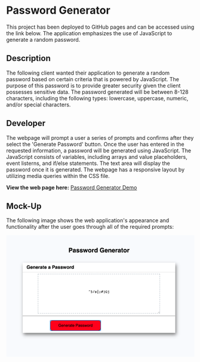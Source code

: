 # Password Generator
This project has been deployed to GitHub pages and can be accessed using the link below.  The application emphasizes the use of JavaScript to generate a random password.

## Description
The following client wanted their application to generate a random password based on certain criteria that is powered by JavaScript.  The purpose of this password is to provide greater security given the client possesses sensitive data.  The password generated will be between 8-128 characters, including the following types: lowercase, uppercase, numeric, and/or special characters.

## Developer
The webpage will prompt a user a series of prompts and confirms after they select the 'Generate Password' button.  Once the user has entered in the requested information, a password will be generated using JavaScript.  The JavaScript consists of variables, including arrays and value placeholders, event listerns, and if/else statements.  The text area will display the password once it is generated.  The webpage has a responsive layout by utilizing media queries within the CSS file.  

**View the web page here:** [Password Generator Demo][demo]

## Mock-Up

The following image shows the web application's appearance and functionality after the user goes through all of the required prompts:

![Password Generator](Assets/PasswordGenerator.png)

[demo]: https://rpc08002.github.io/Password-Generator/